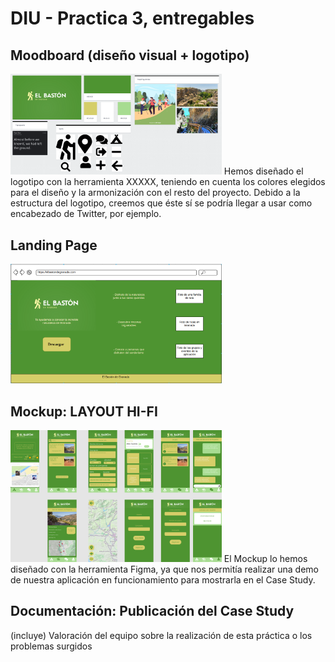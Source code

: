 # DIU - Practica 3, entregables

## Moodboard (diseño visual + logotipo)   

<img src="imgs/moodboard/Moodboard.png" alt="Imagen Moodboard" style="zoom: 33%;" />
Hemos diseñado el logotipo con la herramienta XXXXX, teniendo en cuenta los colores elegidos para el diseño y la armonización con el resto del proyecto. Debido a la estructura del logotipo, creemos que éste sí se podría llegar a usar como encabezado de Twitter, por ejemplo.

## Landing Page

<img src="imgs/landingPage.png" alt="Imagen Landing Page" style="zoom: 33%;" />

## Mockup: LAYOUT HI-FI

<img src="imgs/mockup.jpg" alt="Imagen Mockup" style="zoom: 33%;" />
El Mockup lo hemos diseñado con la herramienta Figma, ya que nos permitía realizar una demo de nuestra aplicación en funcionamiento para mostrarla en el Case Study.


## Documentación: Publicación del Case Study


(incluye) Valoración del equipo sobre la realización de esta práctica o los problemas surgidos
 
